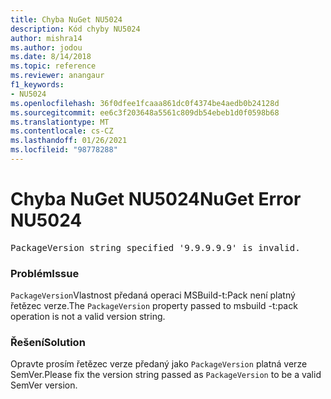 ```yaml
---
title: Chyba NuGet NU5024
description: Kód chyby NU5024
author: mishra14
ms.author: jodou
ms.date: 8/14/2018
ms.topic: reference
ms.reviewer: anangaur
f1_keywords:
- NU5024
ms.openlocfilehash: 36f0dfee1fcaaa861dc0f4374be4aedb0b24128d
ms.sourcegitcommit: ee6c3f203648a5561c809db54ebeb1d0f0598b68
ms.translationtype: MT
ms.contentlocale: cs-CZ
ms.lasthandoff: 01/26/2021
ms.locfileid: "98778288"
---
```

# <a name="nuget-error-nu5024"></a><span data-ttu-id="7e71c-103">Chyba NuGet NU5024</span><span class="sxs-lookup"><span data-stu-id="7e71c-103">NuGet Error NU5024</span></span>
<pre>PackageVersion string specified '9.9.9.9.9' is invalid.</pre>

### <a name="issue"></a><span data-ttu-id="7e71c-104">Problém</span><span class="sxs-lookup"><span data-stu-id="7e71c-104">Issue</span></span>

<span data-ttu-id="7e71c-105">`PackageVersion`Vlastnost předaná operaci MSBuild-t:Pack není platný řetězec verze.</span><span class="sxs-lookup"><span data-stu-id="7e71c-105">The `PackageVersion` property passed to msbuild -t:pack operation is not a valid version string.</span></span>


### <a name="solution"></a><span data-ttu-id="7e71c-106">Řešení</span><span class="sxs-lookup"><span data-stu-id="7e71c-106">Solution</span></span>

<span data-ttu-id="7e71c-107">Opravte prosím řetězec verze předaný jako `PackageVersion` platná verze SemVer.</span><span class="sxs-lookup"><span data-stu-id="7e71c-107">Please fix the version string passed as `PackageVersion` to be a valid SemVer version.</span></span>

